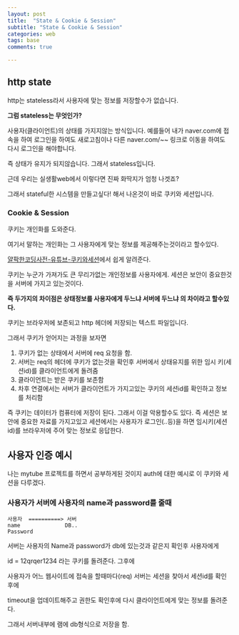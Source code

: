 ```yaml
---
layout: post
title:  "State & Cookie & Session"
subtitle: "State & Cookie & Session"
categories: web
tags: base
comments: true

---
```

## http state

http는 stateless라서 사용자에 맞는 정보를 저장할수가 없습니다.

**그럼 stateless는 무엇인가?**

사용자(클라이언트)의 상태를 가지지않는 방식입니다.
예를들어 내가 naver.com에 접속을 하여 로그인을 하여도 새로고침이나 다른
naver.com/~~ 링크로 이동을 하여도 다시 로그인을 해야합니다.

즉 상태가 유지가 되지않습니다. 그래서 stateless입니다.

근데 우리는 실생활web에서 이렇다면 진짜 화딱지가 엄청 나겟죠?

그래서 stateful한 시스템을 만들고싶다! 해서 나온것이 바로 쿠키와 세션입니다.

### Cookie & Session

쿠키는 개인화를 도와준다.

여기서 말하는 개인화는 그 사용자에게 맞는 정보를 제공해주는것이라고 할수있다.

[얄팍한코딩사전-유튜브-쿠키와세션](https://www.youtube.com/watch?v=OpoVuwxGRDI)에서 쉽게 알려준다.

쿠키는 누군가 가져가도 큰 무리가없는 개인정보를 사용자에게.
세션은 보안이 중요한것을 서버에 가지고 있는것이다.

**즉 두가지의 차이점은 상태정보를 사용자에게 두느냐 서버에 두느냐 의 차이라고 할수있다.**

쿠키는 브라우저에 보존되고 http 헤더에 저장되는 텍스트 파일입니다.

그래서 쿠키가 얻어지는 과정을 보자면

1. 쿠키가 없는 상태에서 서버에 req 요청을 함.
2. 서버는 req의 헤더에 쿠키가 없는것을 확인후 서버에서 상태유지를 위한 임시 키(세션id)를 클라이언트에게 돌려줌
3. 클라이언트는 받은 쿠키를 보존함
4. 차후 연결에서는 서버가 클라이언트가 가지고있는 쿠키의 세션id를 확인하고 정보를 처리함

즉 쿠키는 데이터가 컴퓨터에 저장이 된다. 그래서 이걸 악용할수도 있다.
즉 세션은 보안에 중요한 자료를 가지고있고 세션에서는 사용자가 로그인(..등)을 하면 임시키(세션id)를 브라우저에 주어 맞는 정보로 응답한다.

## 사용자 인증 예시

나는 mytube 프로젝트를 하면서 공부하게된 것이지 auth에 대한 예시로 이 쿠키와 세션을 다루겠다.

### 사용자가 서버에 사용자의 name과 password를 줄때

```
사용자  ==========> 서버
name              DB..
Password
```
서버는 사용자의 Name과 password가 db에 있는것과 같은지 확인후 사용자에게

id = 12qrqer1234 라는 쿠키를 돌려준다. 그후에

사용자가 어느 웹사이트에 접속을 할때마다(req) 서버는 세션을 찾아서 세션id를 확인후에

timeout을 업데이트해주고 권한도 확인후에 다시 클라이언트에게 맞는 정보를 돌려준다.

그래서 서버내부에 램에 db형식으로 저장을 함.